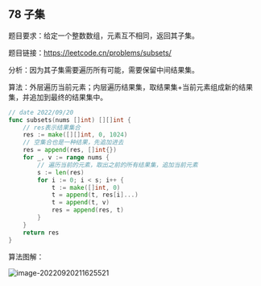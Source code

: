 ## 78 子集

题目要求：给定一个整数数组，元素互不相同，返回其子集。

题目链接：https://leetcode.cn/problems/subsets/

分析：因为其子集需要遍历所有可能，需要保留中间结果集。

算法：外层遍历当前元素；内层遍历结果集，取结果集+当前元素组成新的结果集，并追加到最终的结果集中。

```go
// date 2022/09/20
func subsets(nums []int) [][]int {
    // res表示结果集合
    res := make([][]int, 0, 1024)
    // 空集合也是一种结果，先追加进去
    res = append(res, []int{})
    for _, v := range nums {
        // 遍历当前的元素，取出之前的所有结果集，追加当前元素
        s := len(res)
        for i := 0; i < s; i++ {
            t := make([]int, 0)
            t = append(t, res[i]...)
            t = append(t, v)
            res = append(res, t)
        }
    }
    return res
}
```



算法图解：

![image-20220920211625521](/Users/subond/Documents/yusubondGithub/leetcode/images/078.png)